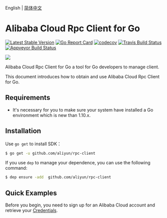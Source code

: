English | [简体中文](README-CN.md)

# Alibaba Cloud Rpc Client for Go
[![Latest Stable Version](https://badge.fury.io/gh/aliyun%2Frpc-client.svg)](https://badge.fury.io/gh/aliyun%2Frpc-client)
[![Go Report Card](https://goreportcard.com/badge/github.com/aliyun/rpc-client)](https://goreportcard.com/report/github.com/aliyun/rpc-client)
[![codecov](https://codecov.io/gh/aliyun/rpc-client/branch/master/graph/badge.svg)](https://codecov.io/gh/aliyun/rpc-client)
[![Travis Build Status](https://travis-ci.org/aliyun/rpc-client.svg?branch=master)](https://travis-ci.org/aliyun/rpc-client)
[![Appveyor Build Status](https://ci.appveyor.com/api/projects/status/6sxnwbriw1gwehx8/branch/master?svg=true)](https://ci.appveyor.com/project/aliyun/rpc-client)

![](https://aliyunsdk-pages.alicdn.com/icons/AlibabaCloud.svg)

Alibaba Cloud Rpc Client for Go a tool for Go developers to manage client.

This document introduces how to obtain and use Alibaba Cloud Rpc Client for Go.

## Requirements
- It's necessary for you to make sure your system have installed a Go environment which is new than 1.10.x.

## Installation
Use `go get` to install SDK：

```sh
$ go get -u github.com/aliyun/rpc-client
```

If you use `dep` to manage your dependence, you can use the following command:

```sh
$ dep ensure -add  github.com/aliyun/rpc-client
```

## Quick Examples
Before you begin, you need to sign up for an Alibaba Cloud account and retrieve your [Credentials](https://usercenter.console.aliyun.com/#/manage/ak).
